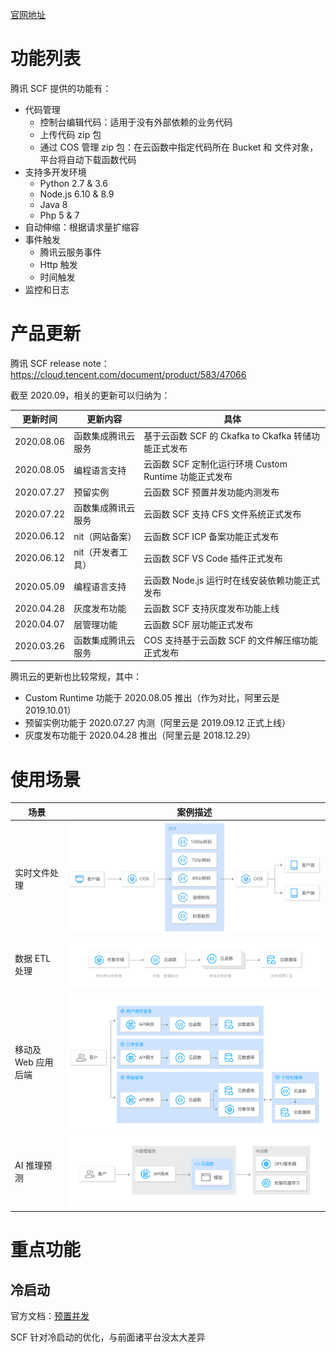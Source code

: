[官网地址](https://cloud.tencent.com/product/scf)

# 功能列表

腾讯 SCF 提供的功能有：

* 代码管理
	* 控制台编辑代码：适用于没有外部依赖的业务代码
	* 上传代码 zip 包
	* 通过 COS 管理 zip 包：在云函数中指定代码所在 Bucket 和 文件对象，平台将自动下载函数代码
* 支持多开发环境
	* Python 2.7 & 3.6
	* Node.js 6.10 & 8.9
	* Java 8
	* Php 5 & 7
* 自动伸缩：根据请求量扩缩容
* 事件触发
	* 腾讯云服务事件
	* Http 触发
	* 时间触发
* 监控和日志

# 产品更新

腾讯 SCF release note：https://cloud.tencent.com/document/product/583/47066

截至 2020.09，相关的更新可以归纳为：

| 更新时间 | 更新内容 | 具体 |
|---------|--------|-----|
| 2020.08.06 | 函数集成腾讯云服务 | 基于云函数 SCF 的 Ckafka to Ckafka 转储功能正式发布 |
| 2020.08.05 | 编程语言支持 | 云函数 SCF 定制化运行环境 Custom Runtime 功能正式发布 |
| 2020.07.27 | 预留实例 | 云函数 SCF 预置并发功能内测发布 |
| 2020.07.22 | 函数集成腾讯云服务 | 云函数 SCF 支持 CFS 文件系统正式发布 |
| 2020.06.12 | nit（网站备案）| 云函数 SCF ICP 备案功能正式发布 |
| 2020.06.12 | nit（开发者工具）| 云函数 SCF VS Code 插件正式发布 |
| 2020.05.09 | 编程语言支持 | 云函数 Node.js 运行时在线安装依赖功能正式发布 |
| 2020.04.28 | 灰度发布功能 | 云函数 SCF 支持灰度发布功能上线 |
| 2020.04.07 | 层管理功能 | 云函数 SCF 层功能正式发布 |
| 2020.03.26 | 函数集成腾讯云服务 | COS 支持基于云函数 SCF 的文件解压缩功能正式发布 |

腾讯云的更新也比较常规，其中：

* Custom Runtime 功能于 2020.08.05 推出（作为对比，阿里云是 2019.10.01）
* 预留实例功能于 2020.07.27 内测（阿里云是 2019.09.12 正式上线）
* 灰度发布功能于 2020.04.28 推出（阿里云是 2018.12.29）

# 使用场景

| 场景 | 案例描述 |
|-----|--------|
| 实时文件处理 | ![user-case1](./user-case1.png) |
| 数据 ETL 处理 | ![user-case2](./user-case2.svg) |
| 移动及 Web 应用后端 | ![user-case3](./user-case3.svg) |
| AI 推理预测 | ![user-case4](./user-case4.svg) |

# 重点功能

## 冷启动

官方文档：[预置并发](https://cloud.tencent.com/document/product/583/46743)

SCF 针对冷启动的优化，与前面诸平台没太大差异